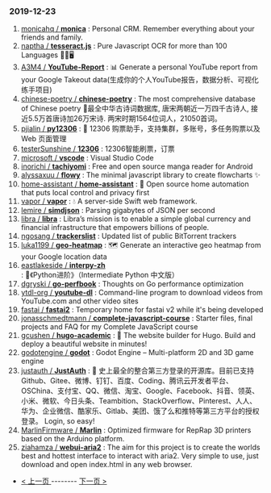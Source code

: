 ### 2019-12-23 
1. [
        monicahq /
**monica**](https://github.com/monicahq/monica) : Personal CRM. Remember everything about your friends and family.
1. [
        naptha /
**tesseract.js**](https://github.com/naptha/tesseract.js) : Pure Javascript OCR for more than 100 Languages 📖🎉🖥
1. [
        A3M4 /
**YouTube-Report**](https://github.com/A3M4/YouTube-Report) : 📊 Generate a personal YouTube report from your Google Takeout data(生成你的个人YouTube报告，数据分析、可视化练手项目)
1. [
        chinese-poetry /
**chinese-poetry**](https://github.com/chinese-poetry/chinese-poetry) : The most comprehensive database of Chinese poetry 🧶最全中华古诗词数据库, 唐宋两朝近一万四千古诗人, 接近5.5万首唐诗加26万宋诗. 两宋时期1564位词人，21050首词。
1. [
        pjialin /
**py12306**](https://github.com/pjialin/py12306) : 🚂 12306 购票助手，支持集群，多账号，多任务购票以及 Web 页面管理
1. [
        testerSunshine /
**12306**](https://github.com/testerSunshine/12306) : 12306智能刷票，订票
1. [
        microsoft /
**vscode**](https://github.com/microsoft/vscode) : Visual Studio Code
1. [
        inorichi /
**tachiyomi**](https://github.com/inorichi/tachiyomi) : Free and open source manga reader for Android
1. [
        alyssaxuu /
**flowy**](https://github.com/alyssaxuu/flowy) : The minimal javascript library to create flowcharts ✨
1. [
        home-assistant /
**home-assistant**](https://github.com/home-assistant/home-assistant) : 🏡 Open source home automation that puts local control and privacy first
1. [
        vapor /
**vapor**](https://github.com/vapor/vapor) : 💧 A server-side Swift web framework.
1. [
        lemire /
**simdjson**](https://github.com/lemire/simdjson) : Parsing gigabytes of JSON per second
1. [
        libra /
**libra**](https://github.com/libra/libra) : Libra’s mission is to enable a simple global currency and financial infrastructure that empowers billions of people.
1. [
        ngosang /
**trackerslist**](https://github.com/ngosang/trackerslist) : Updated list of public BitTorrent trackers
1. [
        luka1199 /
**geo-heatmap**](https://github.com/luka1199/geo-heatmap) : 🗺 Generate an interactive geo heatmap from your Google location data
1. [
        eastlakeside /
**interpy-zh**](https://github.com/eastlakeside/interpy-zh) : 📘《Python进阶》（Intermediate Python 中文版）
1. [
        dgryski /
**go-perfbook**](https://github.com/dgryski/go-perfbook) : Thoughts on Go performance optimization
1. [
        ytdl-org /
**youtube-dl**](https://github.com/ytdl-org/youtube-dl) : Command-line program to download videos from YouTube.com and other video sites
1. [
        fastai /
**fastai2**](https://github.com/fastai/fastai2) : Temporary home for fastai v2 while it's being developed
1. [
        jonasschmedtmann /
**complete-javascript-course**](https://github.com/jonasschmedtmann/complete-javascript-course) : Starter files, final projects and FAQ for my Complete JavaScript course
1. [
        gcushen /
**hugo-academic**](https://github.com/gcushen/hugo-academic) : 📝 The website builder for Hugo. Build and deploy a beautiful website in minutes!
1. [
        godotengine /
**godot**](https://github.com/godotengine/godot) : Godot Engine – Multi-platform 2D and 3D game engine
1. [
        justauth /
**JustAuth**](https://github.com/justauth/JustAuth) : 💯 史上最全的整合第三方登录的开源库。目前已支持Github、Gitee、微博、钉钉、百度、Coding、腾讯云开发者平台、OSChina、支付宝、QQ、微信、淘宝、Google、Facebook、抖音、领英、小米、微软、今日头条、Teambition、StackOverflow、Pinterest、人人、华为、企业微信、酷家乐、Gitlab、美团、饿了么和推特等第三方平台的授权登录。 Login, so easy!
1. [
        MarlinFirmware /
**Marlin**](https://github.com/MarlinFirmware/Marlin) : Optimized firmware for RepRap 3D printers based on the Arduino platform.
1. [
        ziahamza /
**webui-aria2**](https://github.com/ziahamza/webui-aria2) : The aim for this project is to create the worlds best and hottest interface to interact with aria2. Very simple to use, just download and open index.html in any web browser. 

- [ < 上一页 ](https://github.com/able8/github-trending-daily-record/blob/master/2019-12-22.md) -------- [ 下一页 > ](https://github.com/able8/github-trending-daily-record/blob/master/2019-12-24.md)